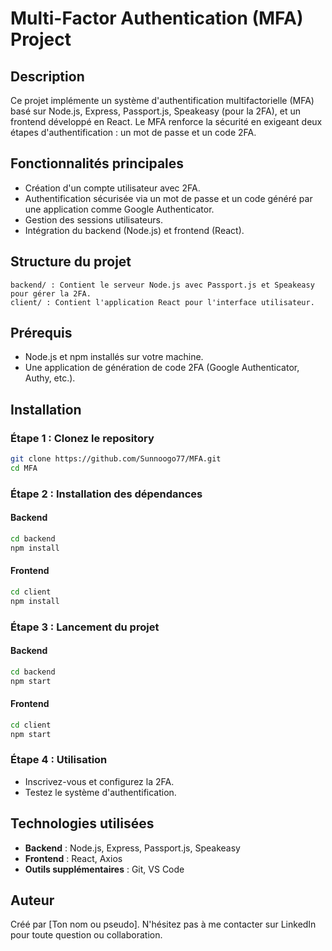 # Multi-Factor Authentication (MFA) Project

## Description
Ce projet implémente un système d'authentification multifactorielle (MFA) basé sur Node.js, Express, Passport.js, Speakeasy (pour la 2FA), et un frontend développé en React. Le MFA renforce la sécurité en exigeant deux étapes d'authentification : un mot de passe et un code 2FA.

## Fonctionnalités principales
- Création d'un compte utilisateur avec 2FA.
- Authentification sécurisée via un mot de passe et un code généré par une application comme Google Authenticator.
- Gestion des sessions utilisateurs.
- Intégration du backend (Node.js) et frontend (React).

## Structure du projet
```
backend/ : Contient le serveur Node.js avec Passport.js et Speakeasy pour gérer la 2FA.
client/ : Contient l'application React pour l'interface utilisateur.
```

## Prérequis
- Node.js et npm installés sur votre machine.
- Une application de génération de code 2FA (Google Authenticator, Authy, etc.).

## Installation
### Étape 1 : Clonez le repository
```bash
git clone https://github.com/Sunnoogo77/MFA.git
cd MFA
```

### Étape 2 : Installation des dépendances
#### Backend
```bash
cd backend
npm install
```

#### Frontend
```bash
cd client
npm install
```

### Étape 3 : Lancement du projet
#### Backend
```bash
cd backend
npm start
```

#### Frontend
```bash
cd client
npm start
```

### Étape 4 : Utilisation
- Inscrivez-vous et configurez la 2FA.
- Testez le système d'authentification.

## Technologies utilisées
- **Backend** : Node.js, Express, Passport.js, Speakeasy
- **Frontend** : React, Axios
- **Outils supplémentaires** : Git, VS Code

## Auteur
Créé par [Ton nom ou pseudo]. N'hésitez pas à me contacter sur LinkedIn pour toute question ou collaboration.
```
